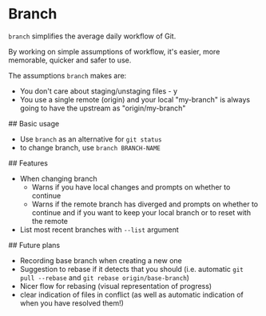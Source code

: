 # Branch

`branch` simplifies the average daily workflow of Git.

By working on simple assumptions of workflow, it's easier, more memorable, quicker and safer to use.

The assumptions `branch` makes are:
- You don't care about staging/unstaging files - y
- You use a single remote (origin) and your local "my-branch" is always going to have the upstream as "origin/my-branch"

## Basic usage

- Use `branch` as an alternative for `git status`
- to change branch, use `branch BRANCH-NAME`

## Features

- When changing branch
  - Warns if you have local changes and prompts on whether to continue
  - Warns if the remote branch has diverged and prompts on whether to continue and if you want to keep your local branch or to reset with the remote
- List most recent branches with `--list` argument

## Future plans

- Recording base branch when creating a new one
- Suggestion to rebase if it detects that you should (i.e. automatic `git pull --rebase` and `git rebase origin/base-branch`)
- Nicer flow for rebasing (visual representation of progress)
- clear indication of files in conflict (as well as automatic indication of when you have resolved them!)
